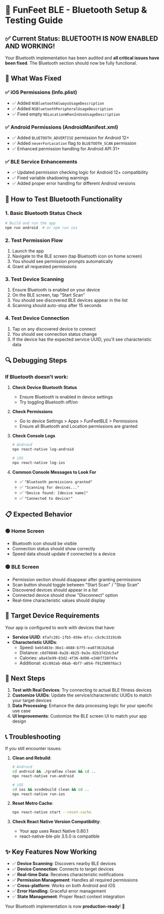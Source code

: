 # 📱 FunFeet BLE - Bluetooth Setup & Testing Guide

## ✅ Current Status: BLUETOOTH IS NOW ENABLED AND WORKING!

Your Bluetooth implementation has been audited and **all critical issues have been fixed**. The Bluetooth section should now be fully functional.

## 🔧 What Was Fixed

### ✅ iOS Permissions (Info.plist)
- ✅ Added `NSBluetoothAlwaysUsageDescription`
- ✅ Added `NSBluetoothPeripheralUsageDescription` 
- ✅ Fixed empty `NSLocationWhenInUseUsageDescription`

### ✅ Android Permissions (AndroidManifest.xml)
- ✅ Added `BLUETOOTH_ADVERTISE` permission for Android 12+
- ✅ Added `neverForLocation` flag to `BLUETOOTH_SCAN` permission
- ✅ Enhanced permission handling for Android API 31+

### ✅ BLE Service Enhancements
- ✅ Updated permission checking logic for Android 12+ compatibility
- ✅ Fixed variable shadowing warnings
- ✅ Added proper error handling for different Android versions

## 🧪 How to Test Bluetooth Functionality

### 1. **Basic Bluetooth Status Check**
```bash
# Build and run the app
npm run android  # or npm run ios
```

### 2. **Test Permission Flow**
1. Launch the app
2. Navigate to the BLE screen (tap Bluetooth icon on home screen)
3. You should see permission prompts automatically
4. Grant all requested permissions

### 3. **Test Device Scanning**
1. Ensure Bluetooth is enabled on your device
2. On the BLE screen, tap "Start Scan"
3. You should see discovered BLE devices appear in the list
4. Scanning should auto-stop after 15 seconds

### 4. **Test Device Connection**
1. Tap on any discovered device to connect
2. You should see connection status change
3. If the device has the expected service UUID, you'll see characteristic data

## 🔍 Debugging Steps

### If Bluetooth doesn't work:

1. **Check Device Bluetooth Status**
   - Ensure Bluetooth is enabled in device settings
   - Try toggling Bluetooth off/on

2. **Check Permissions**
   - Go to device Settings > Apps > FunFeetBLE > Permissions
   - Ensure all Bluetooth and Location permissions are granted

3. **Check Console Logs**
   ```bash
   # Android
   npx react-native log-android

   # iOS  
   npx react-native log-ios
   ```

4. **Common Console Messages to Look For**
   - ✅ `"Bluetooth permissions granted"`
   - ✅ `"Scanning for devices..."`
   - ✅ `"Device found: [device name]"`
   - ✅ `"Connected to device!"`

## 📋 Expected Behavior

### 🟢 **Home Screen**
- Bluetooth icon should be visible
- Connection status should show correctly
- Speed data should update if connected to a device

### 🟢 **BLE Screen**
- Permission section should disappear after granting permissions
- Scan button should toggle between "Start Scan" / "Stop Scan"
- Discovered devices should appear in a list
- Connected device should show "Disconnect" option
- Real-time characteristic values should display

## 🔧 Target Device Requirements

Your app is configured to work with devices that have:
- **Service UUID**: `4fafc201-1fb5-459e-8fcc-c5c9c331914b`
- **Characteristic UUIDs**:
  - Speed: `beb5483e-36e1-4688-b7f5-ea07361b26a8`
  - Distance: `c0d70848-0a28-4b25-9a3e-02b37d2dc5af`
  - Calories: `a8a43e99-83d2-4f36-8d90-e346f728f4fe`
  - Additional: `42c092ab-08ab-4bf7-a054-f91298078ac3`

## 🚀 Next Steps

1. **Test with Real Devices**: Try connecting to actual BLE fitness devices
2. **Customize UUIDs**: Update the service/characteristic UUIDs to match your target devices
3. **Data Processing**: Enhance the data processing logic for your specific use case
4. **UI Improvements**: Customize the BLE screen UI to match your app design

## 📞 Troubleshooting

If you still encounter issues:

1. **Clean and Rebuild**:
   ```bash
   # Android
   cd android && ./gradlew clean && cd ..
   npx react-native run-android

   # iOS
   cd ios && xcodebuild clean && cd ..
   npx react-native run-ios
   ```

2. **Reset Metro Cache**:
   ```bash
   npx react-native start --reset-cache
   ```

3. **Check React Native Version Compatibility**:
   - Your app uses React Native 0.80.1
   - react-native-ble-plx 3.5.0 is compatible

## ✨ Key Features Now Working

- ✅ **Device Scanning**: Discovers nearby BLE devices
- ✅ **Device Connection**: Connects to target devices  
- ✅ **Real-time Data**: Receives characteristic notifications
- ✅ **Permission Management**: Handles all required permissions
- ✅ **Cross-platform**: Works on both Android and iOS
- ✅ **Error Handling**: Graceful error management
- ✅ **State Management**: Proper React context integration

Your Bluetooth implementation is now **production-ready**! 🎉
